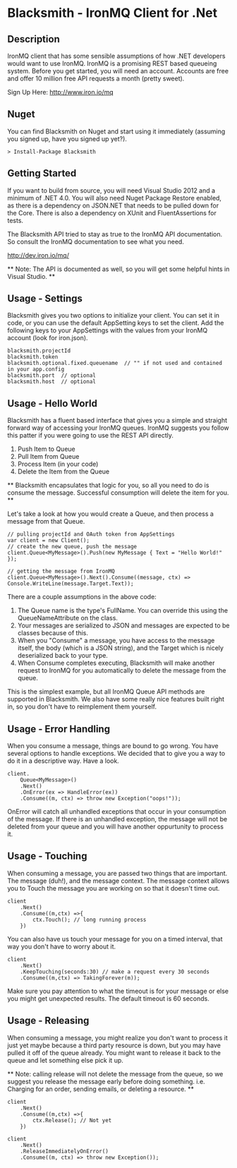 Blacksmith - IronMQ Client for .Net
==========================================

Description
--------------

IronMQ client that has some sensible assumptions of how .NET developers would want to use IronMQ. IronMQ is a promising REST based queueing system. Before you get started, you will need an account. Accounts are free and offer 10 million free API requests a month (pretty sweet).

Sign Up Here: http://www.iron.io/mq


Nuget
------------

You can find Blacksmith on Nuget and start using it immediately (assuming you signed up, have you signed up yet?).


    > Install-Package Blacksmith
    
    

Getting Started
--------------------

If you want to build from source, you will need Visual Studio 2012 and a minimum of .NET 4.0. You will also need Nuget Package Restore enabled, as there is a dependency on JSON.NET that needs to be pulled down for the Core. There is also a dependency on XUnit and FluentAssertions for tests.

The Blacksmith API tried to stay as true to the IronMQ API documentation. So consult the IronMQ documentation to see what you need.

http://dev.iron.io/mq/

** Note: The API is documented as well, so you will get some helpful hints in Visual Studio. **


Usage - Settings
----------------------

Blacksmith gives you two options to initialize your client. You can set it in code, or you can use the default AppSetting keys to set the client. Add the following keys to your AppSettings with the values from your IronMQ account (look for iron.json).

	blacksmith.projectId 
	blacksmith.token
	blacksmith.optional.fixed.queuename  // "" if not used and contained in your app.config
	blacksmith.port  // optional
	blacksmith.host  // optional
	

Usage - Hello World
---------------------

Blacksmith has a fluent based interface that gives you a simple and straight forward way of accessing your IronMQ queues. IronMQ suggests you follow this patter if you were going to use the REST API directly.

1. Push Item to Queue
2. Pull Item from Queue
3. Process Item (in your code)
4. Delete the Item from the Queue

** Blacksmith encapsulates that logic for you, so all you need to do is consume the message. Successful consumption will delete the item for you. **

Let's take a look at how you would create a Queue, and then process a message from that Queue.

    // pulling projectId and OAuth token from AppSettings
	var client = new Client();
	// create the new queue, push the message
	client.Queue<MyMessage>().Push(new MyMessage { Text = "Hello World!" });

	// getting the message from IronMQ
	client.Queue<MyMessage>().Next().Consume((message, ctx) => Console.WriteLine(message.Target.Text));

There are a couple assumptions in the above code:

1. The Queue name is the type's FullName. You can override this using the QueueNameAttribute on the class.
2. Your messages are serialized to JSON and messages are expected to be classes because of this.
3. When you "Consume" a message, you have access to the message itself, the body (which is a JSON string), and the Target which is nicely deserialized back to your type.
4. When Consume completes executing, Blacksmith will make another request to IronMQ for you automatically to delete the message from the queue.

This is the simplest example, but all IronMQ Queue API methods are supported in Blacksmith. We also have some really nice features built right in, so you don't have to reimplement them yourself.

Usage - Error Handling
--------------------------

When you consume a message, things are bound to go wrong. You have several options to handle exceptions. We decided that to give you a way to do it in a descriptive way. Have a look.

	client.
		Queue<MyMessage>()
		.Next()
		.OnError(ex => HandleError(ex))
		.Consume((m, ctx) => throw new Exception("oops!"));

OnError will catch all unhandled exceptions that occur in your consumption of the message. If there is an unhandled exception, the message will not be deleted from your queue and you will have another oppurtunity to process it.


Usage - Touching
--------------------------

When consuming a message, you are passed two things that are important. The message (duh!), and the message context. The message context allows you to Touch the message you are working on so that it doesn't time out.

	client
		.Next()
		.Consume((m,ctx) =>{
            ctx.Touch(); // long running process
		})

You can also have us touch your message for you on a timed interval, that way you don't have to worry about it.

	client
		.Next()
		.KeepTouching(seconds:30) // make a request every 30 seconds
		.Consume((m,ctx) => TakingForever(m));

Make sure you pay attention to what the timeout is for your message or else you might get unexpected results. The default timeout is 60 seconds.


Usage - Releasing
-------------------------------

When consuming a message, you might realize you don't want to process it just yet maybe because a third party resource is down, but you may have pulled it off of the queue already. You might want to release it back to the queue and let something else pick it up.

 ** Note: calling release will not delete the message from the queue, so we suggest you release the message early before doing something. i.e. Charging for an order, sending emails, or deleting a resource. **

	client
		.Next()
		.Consume((m,ctx) =>{
            ctx.Release(); // Not yet
		})

	client
		.Next()
		.ReleaseImmediatelyOnError()
		.Consume((m, ctx) => throw new Exception());